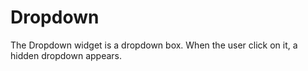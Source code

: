# Dropdown

The Dropdown widget is a dropdown box. When the user click on it, a hidden dropdown appears.

[](codepen://jso-technologies/kXjOym?height=700&theme=0)
